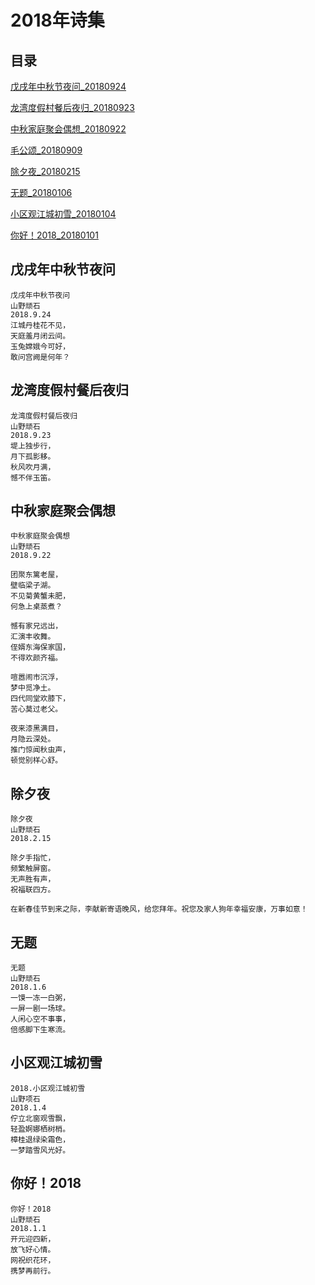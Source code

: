 # 2018年诗集

## 目录

[戊戌年中秋节夜问_20180924](#戊戌年中秋节夜问)

[龙湾度假村餐后夜归_20180923](#龙湾度假村餐后夜归)

[中秋家庭聚会偶想_20180922](#中秋家庭聚会偶想)

[毛公颂_20180909](#毛公颂)

[除夕夜_20180215](#除夕夜)

[无题_20180106](#无题)

[小区观江城初雪_20180104](#小区观江城初雪)

[你好！2018_20180101](#你好！2018)

## 戊戌年中秋节夜问

~~~
戊戌年中秋节夜问
山野顽石
2018.9.24
江城丹桂花不见，
天庭羞月闭云间。
玉兔嫦娥今可好，
敢问宫阙是何年？
~~~

## 龙湾度假村餐后夜归

~~~
龙湾度假村餐后夜归
山野顽石
2018.9.23
堤上独步行，
月下孤影移。
秋风吹月满，
憾不伴玉笛。
~~~

## 中秋家庭聚会偶想

~~~
中秋家庭聚会偶想
山野顽石
2018.9.22

团聚东篱老屋，
壁临梁子湖。
不见菊黄蟹未肥，
何急上桌蒸煮？

憾有家兄远出，
汇演丰收舞。
侄婿东海保家国，
不得欢颜齐福。

喧嚣闹市沉浮，
梦中觅净土。
四代同堂欢膝下，
苦心莫过老父。

夜来漆黑满目，
月隐云深处。
推门惊闻秋虫声，
顿觉别样心舒。
~~~

## 除夕夜

~~~
除夕夜
山野顽石
2018.2.15

除夕手指忙，
频繁触屏窗。
无声胜有声，
祝福联四方。

在新春佳节到来之际，李献新寄语晚风，给您拜年。祝您及家人狗年幸福安康，万事如意！
~~~

## 无题

~~~
无题
山野顽石
2018.1.6
一馍一冻一白粥，
一屏一剧一场球。
人闲心空不事事，
倍感脚下生寒流。
~~~

## 小区观江城初雪

~~~
2018.小区观江城初雪
山野项石
2018.1.4
佇立北窗观雪飘，
轻盈婀娜栖树梢。
樟桂退绿染霜色，
一梦踏雪风光好。
~~~

## 你好！2018

~~~
你好！2018
山野顽石
2018.1.1
开元迎四新，
放飞好心情。
网祝织花环，
携梦再前行。
~~~





